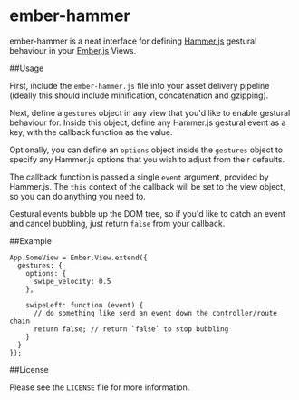 ember-hammer
============
ember-hammer is a neat interface for defining [Hammer.js](https://github.com/EightMedia/hammer.js) gestural behaviour in your [Ember.js](http://www.emberjs.com) Views.

##Usage

First, include the `ember-hammer.js` file into your asset delivery pipeline (ideally this should include minification, concatenation and gzipping).

Next, define a `gestures` object in any view that you'd like to enable gestural behaviour for. Inside this object, define any Hammer.js gestural event as a key, with the callback function as the value.

Optionally, you can define an `options` object inside the `gestures` object to specify any Hammer.js options that you wish to adjust from their defaults.

The callback function is passed a single `event` argument, provided by Hammer.js. The `this` context of the callback will be set to the view object, so you can do anything you need to.

Gestural events bubble up the DOM tree, so if you'd like to catch an event and cancel bubbling, just return `false` from your callback.

##Example

    App.SomeView = Ember.View.extend({
      gestures: {
        options: {
          swipe_velocity: 0.5
        },

        swipeLeft: function (event) {
          // do something like send an event down the controller/route chain
          return false; // return `false` to stop bubbling
        }
      }
    });

##License

Please see the `LICENSE` file for more information.
